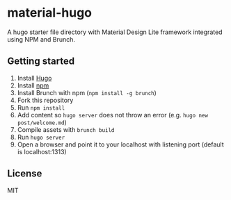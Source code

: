 # material-hugo
A hugo starter file directory with Material Design Lite framework integrated using NPM and Brunch.

## Getting started
1. Install [Hugo](https://gohugo.io/)
2. Install [npm](https://nodejs.org/en/download/)
3. Install Brunch with npm (`npm install -g brunch`)
4. Fork this repository
5. Run `npm install`
6. Add content so `hugo server` does not throw an error (e.g. `hugo new post/welcome.md`)
7. Compile assets with `brunch build`
8. Run `hugo server`
9. Open a browser and point it to your localhost with listening port (default is localhost:1313)

## License
MIT
